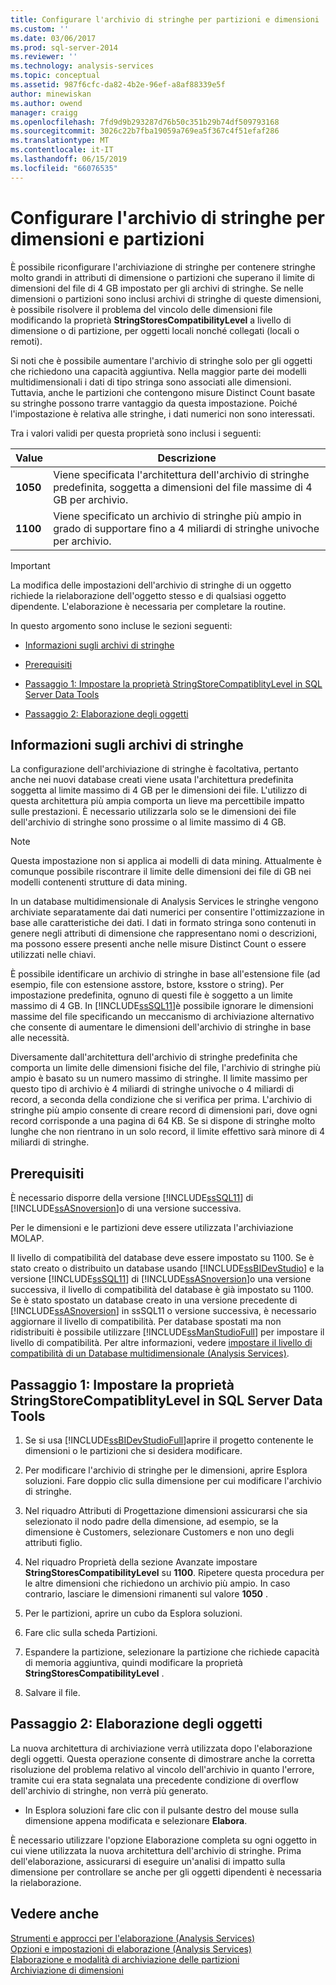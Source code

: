```yaml
---
title: Configurare l'archivio di stringhe per partizioni e dimensioni | Microsoft Docs
ms.custom: ''
ms.date: 03/06/2017
ms.prod: sql-server-2014
ms.reviewer: ''
ms.technology: analysis-services
ms.topic: conceptual
ms.assetid: 987f6cfc-da82-4b2e-96ef-a8af88339e5f
author: minewiskan
ms.author: owend
manager: craigg
ms.openlocfilehash: 7fd9d9b293287d76b50c351b29b74df509793168
ms.sourcegitcommit: 3026c22b7fba19059a769ea5f367c4f51efaf286
ms.translationtype: MT
ms.contentlocale: it-IT
ms.lasthandoff: 06/15/2019
ms.locfileid: "66076535"
---
```

# <a name="configure-string-storage-for-dimensions-and-partitions"></a>Configurare l'archivio di stringhe per dimensioni e partizioni
  È possibile riconfigurare l'archiviazione di stringhe per contenere stringhe molto grandi in attributi di dimensione o partizioni che superano il limite di dimensioni del file di 4 GB impostato per gli archivi di stringhe. Se nelle dimensioni o partizioni sono inclusi archivi di stringhe di queste dimensioni, è possibile risolvere il problema del vincolo delle dimensioni file modificando la proprietà **StringStoresCompatibilityLevel** a livello di dimensione o di partizione, per oggetti locali nonché collegati (locali o remoti).  
  
 Si noti che è possibile aumentare l'archivio di stringhe solo per gli oggetti che richiedono una capacità aggiuntiva. Nella maggior parte dei modelli multidimensionali i dati di tipo stringa sono associati alle dimensioni. Tuttavia, anche le partizioni che contengono misure Distinct Count basate su stringhe possono trarre vantaggio da questa impostazione. Poiché l'impostazione è relativa alle stringhe, i dati numerici non sono interessati.  
  
 Tra i valori validi per questa proprietà sono inclusi i seguenti:  
  
|Value|Descrizione|  
|-----------|-----------------|  
|**1050**|Viene specificata l'architettura dell'archivio di stringhe predefinita, soggetta a dimensioni del file massime di 4 GB per archivio.|  
|**1100**|Viene specificato un archivio di stringhe più ampio in grado di supportare fino a 4 miliardi di stringhe univoche per archivio.|  
  
> [!IMPORTANT]  
>  La modifica delle impostazioni dell'archivio di stringhe di un oggetto richiede la rielaborazione dell'oggetto stesso e di qualsiasi oggetto dipendente. L'elaborazione è necessaria per completare la routine.  
  
 In questo argomento sono incluse le sezioni seguenti:  
  
-   [Informazioni sugli archivi di stringhe](#bkmk_background)  
  
-   [Prerequisiti](#bkmk_prereq)  
  
-   [Passaggio 1: Impostare la proprietà StringStoreCompatiblityLevel in SQL Server Data Tools](#bkmk_step1)  
  
-   [Passaggio 2: Elaborazione degli oggetti](#bkmk_step2)  
  
##  <a name="bkmk_background"></a> Informazioni sugli archivi di stringhe  
 La configurazione dell'archiviazione di stringhe è facoltativa, pertanto anche nei nuovi database creati viene usata l'architettura predefinita soggetta al limite massimo di 4 GB per le dimensioni dei file. L'utilizzo di questa architettura più ampia comporta un lieve ma percettibile impatto sulle prestazioni. È necessario utilizzarla solo se le dimensioni dei file dell'archivio di stringhe sono prossime o al limite massimo di 4 GB.  
  
> [!NOTE]  
>  Questa impostazione non si applica ai modelli di data mining. Attualmente è comunque possibile riscontrare il limite delle dimensioni dei file di GB nei modelli contenenti strutture di data mining.  
  
 In un database multidimensionale di Analysis Services le stringhe vengono archiviate separatamente dai dati numerici per consentire l'ottimizzazione in base alle caratteristiche dei dati. I dati in formato stringa sono contenuti in genere negli attributi di dimensione che rappresentano nomi o descrizioni, ma possono essere presenti anche nelle misure Distinct Count o essere utilizzati nelle chiavi.  
  
 È possibile identificare un archivio di stringhe in base all'estensione file (ad esempio, file con estensione asstore, bstore, ksstore o string). Per impostazione predefinita, ognuno di questi file è soggetto a un limite massimo di 4 GB. In [!INCLUDE[ssSQL11](../../includes/sssql11-md.md)]è possibile ignorare le dimensioni massime del file specificando un meccanismo di archiviazione alternativo che consente di aumentare le dimensioni dell'archivio di stringhe in base alle necessità.  
  
 Diversamente dall'architettura dell'archivio di stringhe predefinita che comporta un limite delle dimensioni fisiche del file, l'archivio di stringhe più ampio è basato su un numero massimo di stringhe. Il limite massimo per questo tipo di archivio è 4 miliardi di stringhe univoche o 4 miliardi di record, a seconda della condizione che si verifica per prima. L'archivio di stringhe più ampio consente di creare record di dimensioni pari, dove ogni record corrisponde a una pagina di 64 KB. Se si dispone di stringhe molto lunghe che non rientrano in un solo record, il limite effettivo sarà minore di 4 miliardi di stringhe.  
  
##  <a name="bkmk_prereq"></a> Prerequisiti  
 È necessario disporre della versione [!INCLUDE[ssSQL11](../../includes/sssql11-md.md)] di [!INCLUDE[ssASnoversion](../../includes/ssasnoversion-md.md)]o di una versione successiva.  
  
 Per le dimensioni e le partizioni deve essere utilizzata l'archiviazione MOLAP.  
  
 Il livello di compatibilità del database deve essere impostato su 1100. Se è stato creato o distribuito un database usando [!INCLUDE[ssBIDevStudio](../../includes/ssbidevstudio-md.md)] e la versione [!INCLUDE[ssSQL11](../../includes/sssql11-md.md)] di [!INCLUDE[ssASnoversion](../../includes/ssasnoversion-md.md)]o una versione successiva, il livello di compatibilità del database è già impostato su 1100. Se è stato spostato un database creato in una versione precedente di [!INCLUDE[ssASnoversion](../../includes/ssasnoversion-md.md)] in ssSQL11 o versione successiva, è necessario aggiornare il livello di compatibilità. Per database spostati ma non ridistribuiti è possibile utilizzare [!INCLUDE[ssManStudioFull](../../includes/ssmanstudiofull-md.md)] per impostare il livello di compatibilità. Per altre informazioni, vedere [impostare il livello di compatibilità di un Database multidimensionale &#40;Analysis Services&#41;](compatibility-level-of-a-multidimensional-database-analysis-services.md).  
  
##  <a name="bkmk_step1"></a> Passaggio 1: Impostare la proprietà StringStoreCompatiblityLevel in SQL Server Data Tools  
  
1.  Se si usa [!INCLUDE[ssBIDevStudioFull](../../includes/ssbidevstudiofull-md.md)]aprire il progetto contenente le dimensioni o le partizioni che si desidera modificare.  
  
2.  Per modificare l'archivio di stringhe per le dimensioni, aprire Esplora soluzioni. Fare doppio clic sulla dimensione per cui modificare l'archivio di stringhe.  
  
3.  Nel riquadro Attributi di Progettazione dimensioni assicurarsi che sia selezionato il nodo padre della dimensione, ad esempio, se la dimensione è Customers, selezionare Customers e non uno degli attributi figlio.  
  
4.  Nel riquadro Proprietà della sezione Avanzate impostare **StringStoresCompatibilityLevel** su **1100**. Ripetere questa procedura per le altre dimensioni che richiedono un archivio più ampio. In caso contrario, lasciare le dimensioni rimanenti sul valore **1050** .  
  
5.  Per le partizioni, aprire un cubo da Esplora soluzioni.  
  
6.  Fare clic sulla scheda Partizioni.  
  
7.  Espandere la partizione, selezionare la partizione che richiede capacità di memoria aggiuntiva, quindi modificare la proprietà **StringStoresCompatibilityLevel** .  
  
8.  Salvare il file.  
  
##  <a name="bkmk_step2"></a> Passaggio 2: Elaborazione degli oggetti  
 La nuova architettura di archiviazione verrà utilizzata dopo l'elaborazione degli oggetti. Questa operazione consente di dimostrare anche la corretta risoluzione del problema relativo al vincolo dell'archivio in quanto l'errore, tramite cui era stata segnalata una precedente condizione di overflow dell'archivio di stringhe, non verrà più generato.  
  
-   In Esplora soluzioni fare clic con il pulsante destro del mouse sulla dimensione appena modificata e selezionare **Elabora**.  
  
 È necessario utilizzare l'opzione Elaborazione completa su ogni oggetto in cui viene utilizzata la nuova architettura dell'archivio di stringhe. Prima dell'elaborazione, assicurarsi di eseguire un'analisi di impatto sulla dimensione per controllare se anche per gli oggetti dipendenti è necessaria la rielaborazione.  
  
## <a name="see-also"></a>Vedere anche  
 [Strumenti e approcci per l'elaborazione &#40;Analysis Services&#41;](tools-and-approaches-for-processing-analysis-services.md)   
 [Opzioni e impostazioni di elaborazione &#40;Analysis Services&#41;](processing-options-and-settings-analysis-services.md)   
 [Elaborazione e modalità di archiviazione delle partizioni](../multidimensional-models-olap-logical-cube-objects/partitions-partition-storage-modes-and-processing.md)   
 [Archiviazione di dimensioni](../multidimensional-models-olap-logical-dimension-objects/dimensions-storage.md)  
  
  
